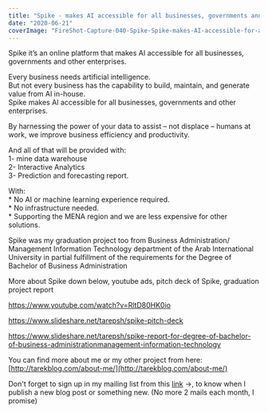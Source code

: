 ```yaml
---
title: "Spike - makes AI accessible for all businesses, governments and other enterprises"
date: "2020-06-21"
coverImage: "FireShot-Capture-040-Spike-Spike-makes-AI-accessible-for-all-businesses-governments-and-o_-.png"
---
```


Spike it’s an online platform that makes AI accessible for all businesses, governments and other enterprises.

Every business needs artificial intelligence.  
But not every business has the capability to build, maintain, and generate value from AI in-house.  
Spike makes AI accessible for all businesses, governments and other enterprises.

By harnessing the power of your data to assist – not displace – humans at work, we improve business efficiency and productivity.

And all of that will be provided with:  
1- mine data warehouse  
2- Interactive Analytics  
3- Prediction and forecasting report.

With:  
\* No AI or machine learning experience required.  
\* No infrastructure needed.  
\* Supporting the MENA region and we are less expensive for other solutions.

Spike was my graduation project too from Business Administration/ Management Information Technology department of the Arab International University in partial fulfillment of the requirements for the Degree of Bachelor of Business Administration

More about Spike down below, youtube ads, pitch deck of Spike, graduation project report

https://www.youtube.com/watch?v=RltD80HK0io

https://www.slideshare.net/tarepsh/spike-pitch-deck

https://www.slideshare.net/tarepsh/spike-report-for-degree-of-bachelor-of-business-administrationmanagement-information-technology

You can find more about me or my other project from here: [http://tarekblog.com/about-me/](http://tarekblog.com/about-me/)

Don't forget to sign up in my mailing list from this [link](https://mailchi.mp/4b0dedeb2fab/tarekblogcom) →, to know when I publish a new blog post or something new. (No more 2 mails each month, I promise)
